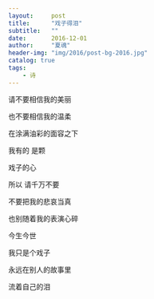 ```yaml
---
layout:     post
title:      "戏子得泪"
subtitle:   ""
date:       2016-12-01
author:     "夏魂"
header-img: "img/2016/post-bg-2016.jpg"
catalog: true
tags:
    - 诗
---
```



  请不要相信我的美丽

  也不要相信我的温柔

  在涂满油彩的面容之下

  我有的  是颗 

  戏子的心

  所以  请千万不要

  不要把我的悲哀当真

  也别随着我的表演心碎

  今生今世

  我只是个戏子

  永远在别人的故事里

  流着自己的泪



